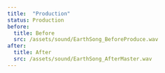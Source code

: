 ```yaml
---
title:  "Production"
status: Production
before:
  title: Before
  src: /assets/sound/EarthSong_BeforeProduce.wav
after:
  title: After
  src: /assets/sound/EarthSong_AfterMaster.wav
---
```

